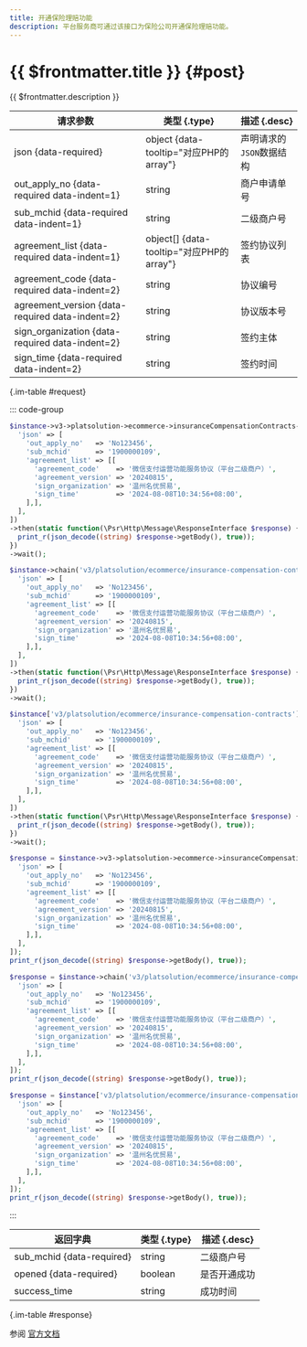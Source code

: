 ```yaml
---
title: 开通保险理赔功能
description: 平台服务商可通过该接口为保险公司开通保险理赔功能。
---
```


# {{ $frontmatter.title }} {#post}

{{ $frontmatter.description }}

| 请求参数 | 类型 {.type} | 描述 {.desc}
| --- | --- | ---
| json {data-required} | object {data-tooltip="对应PHP的array"} | 声明请求的`JSON`数据结构
| out_apply_no {data-required data-indent=1} | string | 商户申请单号
| sub_mchid {data-required data-indent=1} | string | 二级商户号
| agreement_list {data-required data-indent=1} | object[] {data-tooltip="对应PHP的array"} | 签约协议列表
| agreement_code {data-required data-indent=2} | string | 协议编号
| agreement_version {data-required data-indent=2} | string | 协议版本号
| sign_organization {data-required data-indent=2} | string | 签约主体
| sign_time {data-required data-indent=2} | string | 签约时间

{.im-table #request}

::: code-group

```php [异步纯链式]
$instance->v3->platsolution->ecommerce->insuranceCompensationContracts->postAsync([
  'json' => [
    'out_apply_no'   => 'No123456',
    'sub_mchid'      => '1900000109',
    'agreement_list' => [[
      'agreement_code'    => '微信支付运营功能服务协议（平台二级商户）',
      'agreement_version' => '20240815',
      'sign_organization' => '温州名优贸易',
      'sign_time'         => '2024-08-08T10:34:56+08:00',
    ],],
  ],
])
->then(static function(\Psr\Http\Message\ResponseInterface $response) {
  print_r(json_decode((string) $response->getBody(), true));
})
->wait();
```

```php [异步声明式]
$instance->chain('v3/platsolution/ecommerce/insurance-compensation-contracts')->postAsync([
  'json' => [
    'out_apply_no'   => 'No123456',
    'sub_mchid'      => '1900000109',
    'agreement_list' => [[
      'agreement_code'    => '微信支付运营功能服务协议（平台二级商户）',
      'agreement_version' => '20240815',
      'sign_organization' => '温州名优贸易',
      'sign_time'         => '2024-08-08T10:34:56+08:00',
    ],],
  ],
])
->then(static function(\Psr\Http\Message\ResponseInterface $response) {
  print_r(json_decode((string) $response->getBody(), true));
})
->wait();
```

```php [异步属性式]
$instance['v3/platsolution/ecommerce/insurance-compensation-contracts']->postAsync([
  'json' => [
    'out_apply_no'   => 'No123456',
    'sub_mchid'      => '1900000109',
    'agreement_list' => [[
      'agreement_code'    => '微信支付运营功能服务协议（平台二级商户）',
      'agreement_version' => '20240815',
      'sign_organization' => '温州名优贸易',
      'sign_time'         => '2024-08-08T10:34:56+08:00',
    ],],
  ],
])
->then(static function(\Psr\Http\Message\ResponseInterface $response) {
  print_r(json_decode((string) $response->getBody(), true));
})
->wait();
```

```php [同步纯链式]
$response = $instance->v3->platsolution->ecommerce->insuranceCompensationContracts->post([
  'json' => [
    'out_apply_no'   => 'No123456',
    'sub_mchid'      => '1900000109',
    'agreement_list' => [[
      'agreement_code'    => '微信支付运营功能服务协议（平台二级商户）',
      'agreement_version' => '20240815',
      'sign_organization' => '温州名优贸易',
      'sign_time'         => '2024-08-08T10:34:56+08:00',
    ],],
  ],
]);
print_r(json_decode((string) $response->getBody(), true));
```

```php [同步声明式]
$response = $instance->chain('v3/platsolution/ecommerce/insurance-compensation-contracts')->post([
  'json' => [
    'out_apply_no'   => 'No123456',
    'sub_mchid'      => '1900000109',
    'agreement_list' => [[
      'agreement_code'    => '微信支付运营功能服务协议（平台二级商户）',
      'agreement_version' => '20240815',
      'sign_organization' => '温州名优贸易',
      'sign_time'         => '2024-08-08T10:34:56+08:00',
    ],],
  ],
]);
print_r(json_decode((string) $response->getBody(), true));
```

```php [同步属性式]
$response = $instance['v3/platsolution/ecommerce/insurance-compensation-contracts']->post([
  'json' => [
    'out_apply_no'   => 'No123456',
    'sub_mchid'      => '1900000109',
    'agreement_list' => [[
      'agreement_code'    => '微信支付运营功能服务协议（平台二级商户）',
      'agreement_version' => '20240815',
      'sign_organization' => '温州名优贸易',
      'sign_time'         => '2024-08-08T10:34:56+08:00',
    ],],
  ],
]);
print_r(json_decode((string) $response->getBody(), true));
```

:::

| 返回字典 | 类型 {.type} | 描述 {.desc}
| --- | --- | ---
| sub_mchid {data-required} | string | 二级商户号
| opened {data-required} | boolean | 是否开通成功
| success_time | string | 成功时间

{.im-table #response}

参阅 [官方文档](https://pay.weixin.qq.com/doc/v3/partner/4012781476)
